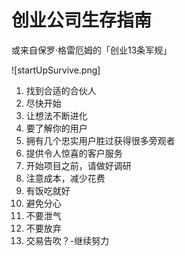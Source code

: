 # 创业公司生存指南
 或来自保罗·格雷厄姆的「创业13条军规」

![startUpSurvive.png]

1. 找到合适的合伙人
2. 尽快开始
3. 让想法不断进化
4. 要了解你的用户
5. 拥有几个忠实用户胜过获得很多旁观者
6. 提供令人惊喜的客户服务
7. 开始项目之前，请做好调研
8. 注意成本，减少花费
9. 有饭吃就好
10. 避免分心
11. 不要泄气
12. 不要放弃
13. 交易告吹？-继续努力